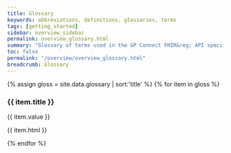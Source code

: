 ```yaml
---
title: Glossary
keywords: abbreviations, definitions, glossaries, terms
tags: [getting_started]
sidebar: overview_sidebar
permalink: overview_glossary.html
summary: "Glossary of terms used in the GP Connect FHIR&reg; API specification"
toc: false
permalink: "/overview/overview_glossary.html"
breadcrumb: Glossary
---
```


{% assign gloss = site.data.glossary | sort:'title' %}
{% for item in gloss %}

### {{ item.title }} ###

<p> {{ item.value }} </p>
 {{ item.html }} 

{% endfor %}
